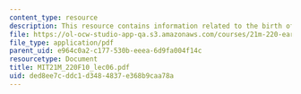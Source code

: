 ```yaml
---
content_type: resource
description: This resource contains information related to the birth of polyphony.
file: https://ol-ocw-studio-app-qa.s3.amazonaws.com/courses/21m-220-early-music-fall-2010/ded8ee7cddc1d3484837e368b9caa78a_MIT21M_220F10_lec06.pdf
file_type: application/pdf
parent_uid: e964c0a2-c177-530b-eeea-6d9fa004f14c
resourcetype: Document
title: MIT21M_220F10_lec06.pdf
uid: ded8ee7c-ddc1-d348-4837-e368b9caa78a
---
```

